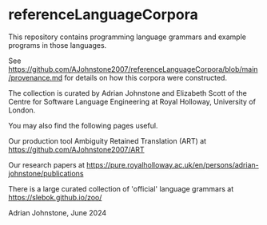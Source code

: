# referenceLanguageCorpora

This repository contains programming language grammars and example programs in those languages.

See https://github.com/AJohnstone2007/referenceLanguageCorpora/blob/main/provenance.md for details on how this corpora were constructed.

The collection is curated by Adrian Johnstone and Elizabeth Scott of the Centre for Software Language Engineering at Royal Holloway, University of London.



You may also find the following pages useful.

Our production tool Ambiguity Retained Translation (ART) at https://github.com/AJohnstone2007/ART

Our research papers at https://pure.royalholloway.ac.uk/en/persons/adrian-johnstone/publications

There is a large curated collection of 'official' language grammars at https://slebok.github.io/zoo/ 

Adrian Johnstone, June 2024
